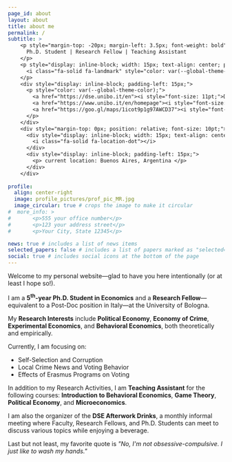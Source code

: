 ```yaml
---
page_id: about
layout: about
title: about me
permalink: /
subtitle: >
    <p style="margin-top: -20px; margin-left: 3.5px; font-weight: bold">
      Ph.D. Student | Research Fellow | Teaching Assistant
    </p>
    <p style="display: inline-block; width: 15px; text-align: center; position: absolute; top: 0; font-size: 12pt; margin-top: -20px;">
      <i class="fa-solid fa-landmark" style="color: var(--global-theme-color);"></i>
    </p>
    <div style="display: inline-block; padding-left: 15px;">
      <p style="color: var(--global-theme-color);">
        <a href="https://dse.unibo.it/en"><i style="font-size: 11pt;">Department of Economics,</i></a>
        <a href="https://www.unibo.it/en/homepage"><i style="font-size: 11pt;">University of Bologna</i></a> <br>
        <a href="https://goo.gl/maps/1icot9p1g97AWCD37"><i style="font-size: 11pt;">Piazza Scaravilli 2, 40126, Bologna</i></a>
      </p>
    </div>
    <div style="margin-top: 0px; position: relative; font-size: 10pt;">
      <div style="display: inline-block; width: 15px; text-align: center; position: absolute; top: 0;">
        <i class="fa-solid fa-location-dot"></i>
      </div>
      <div style="display: inline-block; padding-left: 15px;">
        <p> current location: Buenos Aires, Argentina </p>
      </div>
    </div>
  
profile:
  align: center-right
  image: profile_pictures/prof_pic_MR.jpg
  image_circular: true # crops the image to make it circular
#  more_info: >
#       <p>555 your office number</p>
#       <p>123 your address street</p>
#       <p>Your City, State 12345</p>

news: true # includes a list of news items
selected_papers: false # includes a list of papers marked as "selected={true}"
social: true # includes social icons at the bottom of the page
---
```


Welcome to my personal website&mdash;glad to have you here intentionally (or at least I hope so!).

I am a <b style="color: $white-color;">5<sup>th</sup>-year Ph.D. Student in Economics</b> and a <b style="color: $white-color;">Research Fellow</b>&mdash;equivalent to a Post-Doc position in Italy&mdash;at the University of Bologna.

My <b style="color: $white-color;">Research Interests</b> include <b style="color: $white-color;">Political Economy</b>, <b style="color: $white-color;">Economy of Crime</b>, <b style="color: $white-color;">Experimental Economics</b>, and <b style="color: $white-color;">Behavioral Economics</b>, both theoretically and empirically.

Currently, I am focusing on:
 <ul>
  <li>Self-Selection and Corruption</li>
  <li>Local Crime News and Voting Behavior</li>
  <li>Effects of Erasmus Programs on Voting</li>
</ul>

In addition to my Research Activities, I am <b style="color: $white-color;">Teaching Assistant</b> for the following courses: <b style="color: $white-color;">Introduction to Behavioral Economics</b>, <b style="color: $white-color;">Game Theory</b>, <b style="color: $white-color;">Political Economy</b>, and <b style="color: $white-color;">Microeconomics</b>.

I am also the organizer of the <b style="color: $white-color;">DSE Afterwork Drinks</b>, a monthly informal meeting where Faculty, Research Fellows, and Ph.D. Students can meet to discuss various topics while enjoying a beverage.

Last but not least, my favorite quote is <i>"No, I'm not obsessive-compulsive. I just like to wash my hands."</i>
